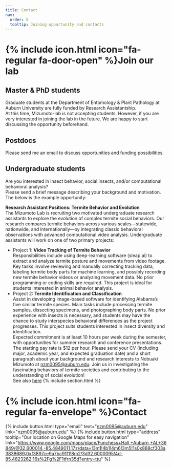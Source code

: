 ```yaml
---
title: Contact
nav:
  order: 5
  tooltip: Joining opportunity and contacts
---
```

# {% include icon.html icon="fa-regular fa-door-open" %}Join our lab
## Master & PhD students
Graduate students at the Department of Entomology & Plant Pathology at Auburn University are fully funded by Research Assistantship. <br>
At this time, Mizumoto-lab is not accepting students. However, if you are very interested in joining the lab in the future. We are happy to start discussing the opportunity beforehand. 
<!-- ### **[We are recruiting a graduate student (master's)](https://www.dropbox.com/scl/fi/zf4kdaz232u812o5k8cj9/poster.pdf?rlkey=y7mfwch3qg0cvrzuwqz759cko&dl=0)**
-->
<!-- We are actively looking for graduate students for Fall 2024!<br> -->
<!-- If you are interested in a graduate student position (master or phd), please send: 1) a cover letter mentioning research interests and research experience (if any), and 2) your CV, to [nzm0095@auburn.edu](mailto:nzm0095@auburn.edu). <br> -->
<!-- **Project** Comparative behavioral analysis of termite and cockroach species to infer the evolutionary origin of nesting and social behavior in termites. See [here](https://www.dropbox.com/scl/fi/i2o5ci6506qb2x6xz5dzs/2024_grad_students.pdf?rlkey=qgw7g301p90h525pgmh3v2th9&dl=0) for more information. -->

## Postdocs
Please send me an email to discuss opportunities and funding possibilities.

## Undergraduate students
Are you interested in insect behavior, social insects, and/or computational behavioral analysis? <br>
Please send a brief message describing your background and motivation. The below is the example opportunity: <br>

**Research Assistant Positions: Termite Behavior and Evolution** <br>
The Mizumoto Lab is recruiting two motivated undergraduate research assistants to explore the evolution of complex termite social behaviors. Our research compares termite behaviors across various scales—statewide, nationwide, and internationally—by integrating classic behavioral observations with advanced computational video analysis. Undergraduate assistants will work on one of two primary projects: <br>
* Project 1: **Video Tracking of Termite Behavior** <br>
Responsibilities include using deep-learning software (sleap.ai) to extract and analyze termite posture and movements from video footage. Key tasks involve reviewing and manually correcting tracking data, labeling termite body parts for machine learning, and possibly recording new termite behavior videos or analyzing movement data. No prior programming or coding skills are required. This project is ideal for students interested in animal behavior analysis. <br>
* Project 2: **Termite Identification and Classification** <br>
Assist in developing image-based software for identifying Alabama’s five similar termite species. Main tasks include processing termite samples, dissecting specimens, and photographing body parts. No prior experience with insects is necessary, and students may have the chance to study interspecies behavioral differences as the project progresses. This project suits students interested in insect diversity and identification. <br>
Expected commitment is at least 10 hours per week during the semester, with opportunities for summer research and conference presentations. The starting pay rate is $12 per hour.
Please send your CV (including major, academic year, and expected graduation date) and a short paragraph about your background and research interests to Nobuaki Mizumoto at nzm0095@auburn.edu.
Join us in investigating the fascinating behaviors of termite societies and contributing to the understanding of social evolution! <br>
See also [here](https://our.auburn.edu/external-opportunities/)
{% include section.html %}


# {% include icon.html icon="fa-regular fa-envelope" %}Contact
{%
  include button.html
  type="email"
  text="nzm0095@auburn.edu"
  link="nzm0095@auburn.edu"
%}
{%
  include button.html
  type="address"
  tooltip="Our location on Google Maps for easy navigation"
  link="https://www.google.com/maps/place/Funchess+Hall,+Auburn,+AL+36849/@32.600014,-85.4849011,17z/data=!3m1!4b1!4m6!3m5!1s0x888cf303a3838689:0xf3897ce9a7bc91f1!8m2!3d32.6000095!4d-85.4823262!16s%2Fg%2F1tfrn35d?entry=ttu"
%}
